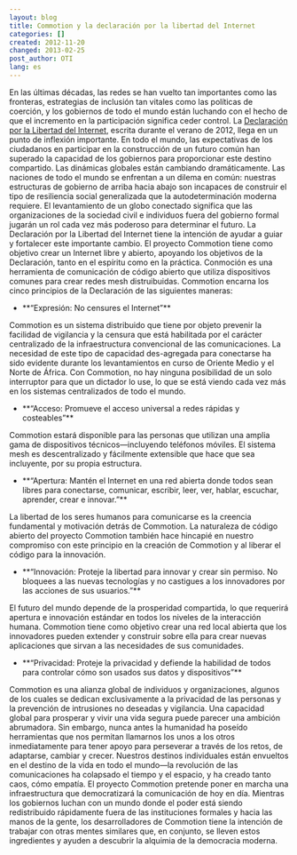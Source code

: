 ```yaml
---
layout: blog
title: Commotion y la declaración por la libertad del Internet 
categories: []
created: 2012-11-20
changed: 2013-02-25
post_author: OTI
lang: es
---
```

  En las últimas décadas, las redes se han vuelto tan importantes como las fronteras, estrategias de inclusión tan vitales como las políticas de coerción, y los gobiernos de todo el mundo están luchando con el hecho de que el incremento en la participación significa ceder control. La <a href="http://declarationofinternetfreedom.org/">Declaración por la Libertad del Internet</a>, escrita durante el verano de 2012, llega en un punto de inflexión importante. En todo el mundo, las expectativas de los ciudadanos en participar en la construcción de un futuro común han superado la capacidad de los gobiernos para proporcionar este destino compartido. Las dinámicas globales están cambiando dramáticamente.
Las naciones de todo el mundo se enfrentan a un dilema en común: nuestras estructuras de gobierno de arriba hacia abajo son incapaces de construir el tipo de resiliencia social generalizada que la autodeterminación moderna requiere. El levantamiento de un globo conectado significa que las organizaciones de la sociedad civil e individuos fuera del gobierno formal jugarán un rol cada vez más poderoso para determinar el futuro. La Declaración por la Libertad del Internet tiene la intención de ayudar a guiar y fortalecer este importante cambio.
El proyecto Commotion tiene como objetivo crear un Internet libre y abierto, apoyando los objetivos de la Declaración, tanto en el espíritu como en la práctica. Conmoción es una herramienta de comunicación de código abierto que utiliza dispositivos comunes para crear redes mesh distruibuidas. Commotion encarna los cinco principios de la Declaración de las siguientes maneras:
<ul><li>**&ldquo;Expresión: No censures el Internet&rdquo;**
</li></ul>
Commotion es un sistema distribuido que tiene por objeto prevenir la facilidad de vigilancia y la censura que está habilitada por el carácter centralizado de la infraestructura convencional de las comunicaciones. La necesidad de este tipo de capacidad des-agregada para conectarse ha sido evidente durante los levantamientos en curso de Oriente Medio y el Norte de África. Con Commotion, no hay ninguna posibilidad de un solo interruptor para que un dictador lo use, lo que se está viendo cada vez más en los sistemas centralizados de todo el mundo.
<ul><li>**&ldquo;Acceso: Promueve el acceso universal a redes rápidas y costeables&rdquo;**
</li></ul>
Commotion estará disponible para las personas que utilizan una amplia gama de dispositivos técnicos&mdash;incluyendo teléfonos móviles. El sistema mesh es descentralizado y fácilmente extensible que hace que sea incluyente, por su propia estructura.
<ul><li>**&ldquo;Apertura: Mantén el Internet en una red abierta donde todos sean libres para conectarse, comunicar, escribir, leer, ver, hablar, escuchar, aprender, crear e innovar.&rdquo;**
</li></ul>
La libertad de los seres humanos para comunicarse es la creencia fundamental y motivación detrás de Commotion. La naturaleza de código abierto del proyecto Commotion también hace hincapié en nuestro compromiso con este principio en la creación de Commotion y al liberar el código para la innovación. 
<ul><li>**&ldquo;Innovación: Proteje la libertad para innovar y crear sin permiso. No bloquees a las nuevas tecnologías y no castigues a los innovadores por las acciones de sus usuarios.&rdquo;**
</li></ul>El futuro del mundo depende de la prosperidad compartida, lo que requerirá apertura e innovación estándar en todos los niveles de la interacción humana. Commotion tiene como objetivo crear una red local abierta que los innovadores pueden extender y construir sobre ella para crear nuevas aplicaciones que sirvan a las necesidades de sus comunidades. 
<ul><li>**&ldquo;Privacidad: Proteje la privacidad y defiende la habilidad de todos para controlar cómo son usados sus datos y dispositivos&rdquo;**
</li></ul>Commotion es una alianza global de individuos y organizaciones, algunos de los cuales se dedican exclusivamente a la privacidad de las personas y la prevención de intrusiones no deseadas y vigilancia.
Una capacidad global para prosperar y vivir una vida segura puede parecer una ambición abrumadora. Sin embargo, nunca antes la humanidad ha poseído herramientas que nos permitan llamarnos los unos a los otros inmediatamente para tener apoyo para perseverar a través de los retos, de adaptarse, cambiar y crecer. Nuestros destinos individuales están envueltos en el destino de la vida en todo el mundo&mdash;la revolución de las comunicaciones ha colapsado el tiempo y el espacio, y ha creado tanto caos, cómo empatía.
El proyecto Commotion pretende poner en marcha una infraestructura que democratizará la comunicación de hoy en día. Mientras los gobiernos luchan con un mundo donde el poder está siendo redistribuido rápidamente fuera de las instituciones formales y hacia las manos de la gente, los desarrolladores de Commotion tiene la intención de trabajar con otras mentes similares que, en conjunto, se lleven estos ingredientes y ayuden a descubrir la alquimia de la democracia moderna.


